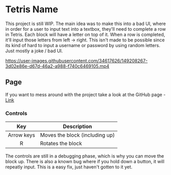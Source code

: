 # Tetris Name
This project is still WIP. The main idea was to make this into a bad UI, where in order for a user to input text into a textbox, they'll need to complete a row in Tetris.
Each block will have a letter on top of it. When a row is completed, it'll input those letters from left -> right. This isn't made to be possible since its kind of hard to
input a username or password by using random letters. Just mostly a joke / bad UI.


https://user-images.githubusercontent.com/34617626/149208267-3d02e86e-d67d-46a2-a988-f740c6469105.mp4

## Page

If you want to mess around with the project take a look at the GitHub page - [Link](https://catzoo.github.io/tetris-name/src/)

### Controls

| Key | Description |
| :---: | --- |
| Arrow keys | Moves the block (including up) |
| R | Rotates the block |

The controls are still in a debugging phase, which is why you can move the block up. There is also a known bug where if you hold down a button, it will repeatly input. This is a easy fix, just haven't gotten to it yet.
